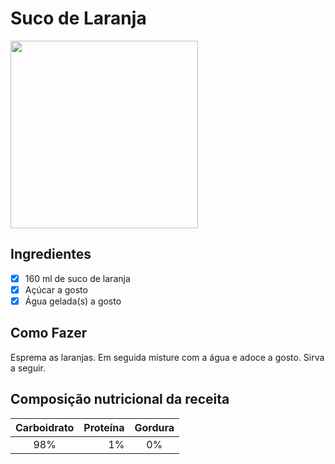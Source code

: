 # Suco de Laranja
<img src="https://cdn.shopify.com/s/files/1/1495/4476/products/freshly-squeezed-orange-juice-Kellham-Farm_grande.jpg" width="300" height="300">

## Ingredientes
- [X] 160 ml de suco de laranja
- [X] Açúcar a gosto
- [X] Água gelada(s) a gosto

## Como Fazer
Esprema as laranjas. Em seguida misture com a água e adoce a gosto. Sirva a seguir.

## Composição nutricional da receita

Carboidrato | Proteína | Gordura
:---:|---:|:---:
98%| 1% | 0%
